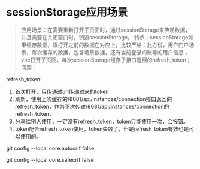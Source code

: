 # sessionStorage应用场景
> 应用场景：在需要重新打开子页面时，通过sessionStorage来传递数据，并且需要在关闭窗口时，销毁sessionStorage。
> 特点：sessionStorage如果缓存数据，跟打开之前的数据在对应上，比较严格：比方说，用户门户场景，每次缓存的数据，包含场景数据，还有当前登录的账号的用户信息；vnc打开子页面，每次sessionStorage缓存了接口返回的refresh_token；
> 问题：


refresh_token:
1. 首次打开，只传通过url传递过来的token
2. 刷新，使用上次缓存的/8081/api/instances/connection接口返回的refresh_token，作为下次传递/8081/api/instances/connection的refresh_token，
3. 分享给别人使用，一定没有refresh_token，token只能使用一次，会报错。
4. token配合refresh_token使用，token失效了，但是refresh_token有效也是可以使用的。

git config --local core.autocrlf false

git config --local core.safecrlf false